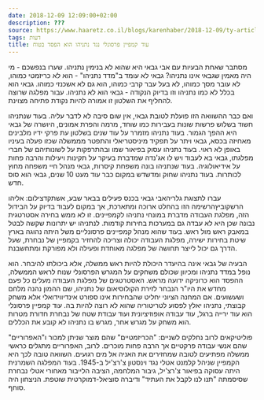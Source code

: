 ```yaml
---
date: 2018-12-09 12:09:00+02:00
description: ???
source: https://www.haaretz.co.il/blogs/karenhaber/2018-12-09/ty-article/0000017f-f897-d460-afff-fbf775ca0000
tags: דעות
title: עוד קמפיין פרסונלי נגד נתניהו הוא הפסד בטוח
---
```


מסתבר שאחת הבעיות עם אבי גבאי היא שהוא לא בנימין נתניהו. שערו בנפשכם - מי היה מאמין שגבאי אינו נתניהו? גבאי לא עומד ב"מדד נתניהו" - הוא לא כריזמטי כמוהו, לא עובר מסך כמוהו, לא בעל עבר קרבי כמוהו, הוא גם לא אשכנזי כמוהו. גבאי הוא בכלל לא כמו נתניהו וזו בדיוק הנקודה - גבאי הוא לא נתניהו. עבור מפלגה שרוצה להחליף את השלטון זו אמורה להיות נקודת פתיחה מצוינת.

ואם כבר ההשוואה הזו פועלת לטובת גבאי, אין שום סיבה לא לדבר עליה. בעוד שנתניהו חשוד בשלוש פרשות שונות בעבירות כמו שוחד, מרמה והפרת אמונים, היושרה של גבאי היא ההפך הגמור. בעוד נתניהו מזמרר על עוד שנים בשלטון עת פרקי ידיו מלבינים מאחיזה בכסא, גבאי ויתר על תפקיד מיניסטריאלי והתפטר מממשלה שכזו פעלה בעיניו באופן לא ראוי. בעוד נתניהו עסוק בפיאור שמו ובהתרפקות על לשונותיהם של חברי מפלגתו, גבאי בא לעבוד ויש לו אג'נדה שמדברת בעיקר על תקינות ויעילות והרבה פחות על אידיאולוגיה. בעוד שנתניהו בונה משפחת קיסרות, גבאי מנהל חיי משפחה מחוץ לכותרות. בעוד נתניהו שחוק ומדשדש במקום כבר עוד מעט 10 שנים, גבאי הוא סוס חדש.

 עברו לתצוגת גלריהאבי גבאי בכנס פעילים בבאר שבע, אשתקדצילום: אליהו הרשקוביץהרשימה הזו בהחלט ארוכה ומתארכת, אך במקום לעבוד בדיוק על הבידול הזה, מפלגת העבודה מדברת במונחי נתניהו לקמפיינים. זו לא ממש בחירה אסטרטגית נבונה שכן היא לא עבדה גם במערכות בחירות קודמות. לנתניהו יש יתרונות שקשה לבטל במאבק ראש מול ראש. בעוד שהוא מנהל קמפיינים פרסונליים משל היתה נהוגה בארץ שיטת בחירות ישירה, מפלגת העבודה יכולה וצריכה להחזיר בקמפיין של נבחרת, שעל הדרך גם יכול לייצר תחושה של מפלגה מאוחדת ופעילה ולא מפורקת ומתחשבנת.

הבעיה של גבאי אינה בהיעדר היכולת להיות ראש ממשלה, אלא ביכולתו להיבחר. הוא נופל במדד נתניהו ומכיוון שכולם משחקים על המגרש הפרסונלי שנוח לראש הממשלה, ההפסד הוא כרוניקה ידועה מראש. האסטרטגים של מפלגת העבודה מעלים כל פעם מחדש את היו"ר הנבחר לזירת הקולוסיאום של נתניהו, שם ההמון נהנה מלחם ושעשועים. אם המחנה הציוני יחליט שהבחירות אינו ספורט אינדיווידואלי אלא משחק קבוצתי, נתניהו יאלץ לפסוע לטריטוריה שהוא לא רוצה להיות בה. עוד קמפיין פרסונלי הוא עוד ירייה ברגל, עוד עבודה אופוזיציונית ועוד עבודת שטח של נבחרת חדורת מטרות הוא משחק על מגרש אחר, מגרש בו נתניהו לא קובע את הכללים.

פוליטיקאים לרוב נחלקים לשניים: "הכריזמטיים" שהם מוצר שניתן למכור ו"האפרוריים" שהם אנשי עבודה פרקטיים אך הרבה פחות מוכרים. לרוב, האפרוריים מתגלים כראשי ממשלה מפתיעים לטובה שמחזירים את האניה אל מים רגועים. השוואה טובה לכך היא הקמפיין שניהל קלמנט אטלי נגד וינסטון צ'רצ'יל ב-1945. בעוד המפלגה השמרנית היתה עסוקה בפיאור צ'רצ'יל, גיבור המלחמה, הציבה הלייבור מאחורי אטלי נבחרת שסיסמתה "תנו לנו לקבל את העתיד" ודיברה סוציאל-דמוקרטית שוטפת. הניצחון היה סוחף.